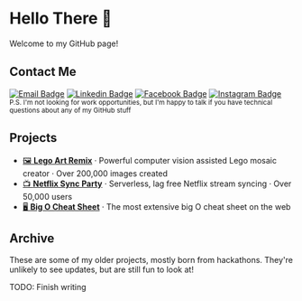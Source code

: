 # Hello There 👋

Welcome to my GitHub page!

## Contact Me

[![Email Badge](https://img.shields.io/badge/-Email-red?style=flat-square&logo=gmail&logoColor=white&link=mailto:debkbanerji@gmail.com)](mailto:debkbanerji@gmail.com)
[![Linkedin Badge](https://img.shields.io/badge/-LinkedIn-blue?style=flat-square&logo=Linkedin&logoColor=white&link=https://www.linkedin.com/in/deb-banerji/)](https://www.linkedin.com/in/deb-banerji/)
[![Facebook Badge](https://img.shields.io/badge/-Facebook-blue?style=flat-square&logo=facebook&logoColor=white&link=https://www.facebook.com/deb.banerji.9/)](https://www.facebook.com/deb.banerji.9)
[![Instagram Badge](https://img.shields.io/badge/-Instagram-purple?style=flat-square&logo=instagram&logoColor=white&link=https://instagram.com/debkbanerji/)](https://instagram.com/debkbanerji)
<br>
<sub>P.S. I'm not looking for work opportunities, but I'm happy to talk if you have technical questions about any of my GitHub stuff</sub>

## Projects
 - [🖼 **Lego Art Remix**](https://lego-art-remix.com) · Powerful computer vision assisted Lego mosaic creator · Over 200,000 images created
 - [📺 **Netflix Sync Party**](https://chrome.google.com/webstore/detail/netflix-sync-party/iglgjeoppncgpbbaildpifdnncgbpofl) · Serverless, lag free Netflix stream syncing · Over 50,000 users
 - [🖥 **Big O Cheat Sheet**](https://bigocheatsheet.io) · The most extensive big O cheat sheet on the web

## Archive
These are some of my older projects, mostly born from hackathons. They're unlikely to see updates, but are still fun to look at!

TODO: Finish writing
